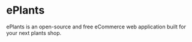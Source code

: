 # ePlants
ePlants is an open-source and free eCommerce web application built for your next plants shop. 
